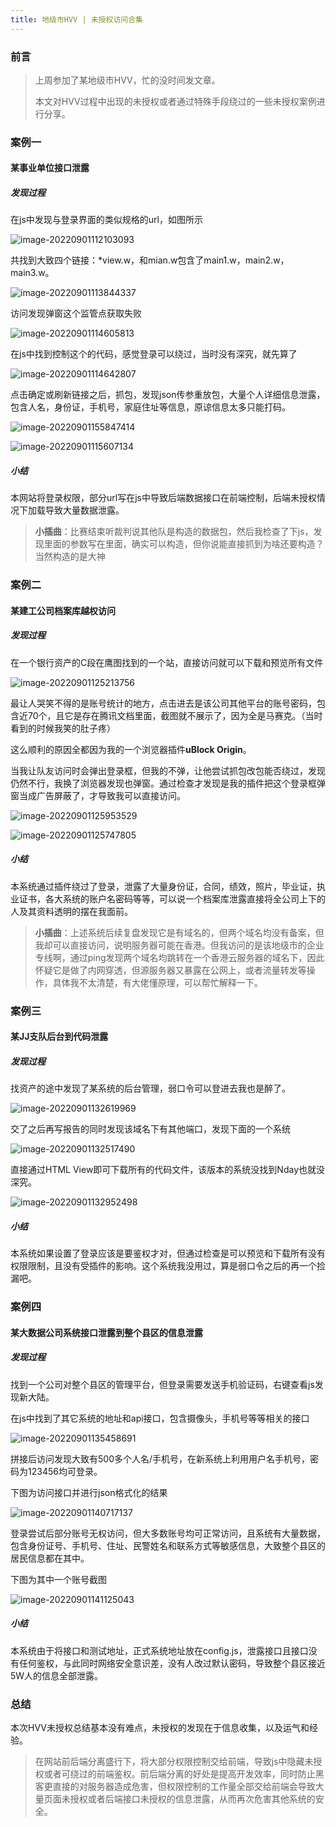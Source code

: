 ```yaml
---
title: 地级市HVV | 未授权访问合集
---
```


### 前言

> 上周参加了某地级市HVV，忙的没时间发文章。
>
> 本文对HVV过程中出现的未授权或者通过特殊手段绕过的一些未授权案例进行分享。

<!--more-->

### 案例一

#### 某事业单位接口泄露

##### 发现过程

在js中发现与登录界面的类似规格的url，如图所示

![image-20220901112103093](https://i0.hdslb.com/bfs/album/3da4c7303492c0601e03a559e4f393c346d64661.png)

共找到大致四个链接：*view.w，和mian.w包含了main1.w，main2.w，main3.w。

![image-20220901113844337](https://i0.hdslb.com/bfs/album/d367ccfb4019e9c703a95646fa370fca185d27c3.png)

访问发现弹窗这个监管点获取失败

![image-20220901114605813](https://i0.hdslb.com/bfs/album/8df63ed7215f04f1c29fa3fd8a09cf15c858bbe2.png)

在js中找到控制这个的代码，感觉登录可以绕过，当时没有深究，就先算了

![image-20220901114642807](https://i0.hdslb.com/bfs/album/3b8328f3b00c9a1ed1811e7a5b9d5a021bf94287.png)

点击确定或刷新链接之后，抓包，发现json传参重放包，大量个人详细信息泄露，包含人名，身份证，手机号，家庭住址等信息，原谅信息太多只能打码。

![image-20220901155847414](https://i0.hdslb.com/bfs/album/d3709df6d037c58a50b6f828c0366975c8305a35.png)

![image-20220901115607134](https://i0.hdslb.com/bfs/album/13bed21abd6220fa367777842e473e39ce2eec5c.png)

##### 小结

本网站将登录权限，部分url写在js中导致后端数据接口在前端控制，后端未授权情况下加载导致大量数据泄露。

> **小插曲**：比赛结束听裁判说其他队是构造的数据包，然后我检查了下js，发现里面的参数写在里面，确实可以构造，但你说能直接抓到为啥还要构造？当然构造的是大神

### 案例二

#### 某建工公司档案库越权访问

##### 发现过程

在一个银行资产的C段在鹰图找到的一个站，直接访问就可以下载和预览所有文件

![image-20220901125213756](https://i0.hdslb.com/bfs/album/4d644eb20cef205d2ecc71e13ddc054cf4f5530a.png)

最让人哭笑不得的是账号统计的地方，点击进去是该公司其他平台的账号密码，包含近70个，且它是存在腾讯文档里面，截图就不展示了，因为全是马赛克。（当时看到的时候我笑的肚子疼）

这么顺利的原因全都因为我的一个浏览器插件**uBlock Origin**。

当我让队友访问时会弹出登录框，但我的不弹，让他尝试抓包改包能否绕过，发现仍然不行，我换了浏览器发现也弹窗。通过检查才发现是我的插件把这个登录框弹窗当成广告屏蔽了，才导致我可以直接访问。

![image-20220901125953529](https://i0.hdslb.com/bfs/album/b91ca1abd7324406e7a5b0a8d74108c6e67fd91f.png)

![image-20220901125747805](https://i0.hdslb.com/bfs/album/894d2ae8836f3b8461d81dfcc50ef05a4216a373.png)

##### 小结

本系统通过插件绕过了登录，泄露了大量身份证，合同，绩效，照片，毕业证，执业证书，各大系统的账户名密码等等，可以说一个档案库泄露直接将全公司上下的人及其资料透明的摆在我面前。

> **小插曲**：上述系统后续复盘发现它是有域名的，但两个域名均没有备案，但我却可以直接访问，说明服务器可能在香港。但我访问的是该地级市的企业专线啊，通过ping发现两个域名均跳转在一个香港云服务器的域名下，因此怀疑它是做了内网穿透，但源服务器又暴露在公网上，或者流量转发等操作，具体我不太清楚，有大佬懂原理，可以帮忙解释一下。

### 案例三

#### 某JJ支队后台到代码泄露

##### 发现过程

找资产的途中发现了某系统的后台管理，弱口令可以登进去我也是醉了。

![image-20220901132619969](https://i0.hdslb.com/bfs/album/d1ce63175f89a4104abb596dee0ccc73a54b73df.png)

交了之后再写报告的同时发现该域名下有其他端口，发现下面的一个系统

![image-20220901132517490](https://i0.hdslb.com/bfs/album/c360a79429dff2342be29f22ed5dce341982ed0f.png)

直接通过HTML View即可下载所有的代码文件，该版本的系统没找到Nday也就没深究。

![image-20220901132952498](https://i0.hdslb.com/bfs/album/ec55a1feed2407b04ed69de4be582ccd7ae7c993.png)

##### 小结

本系统如果设置了登录应该是要鉴权才对，但通过检查是可以预览和下载所有没有权限限制，且没有受插件的影响。这个系统我没用过，算是弱口令之后的再一个捡漏吧。

### 案例四

#### 某大数据公司系统接口泄露到整个县区的信息泄露

##### 发现过程

找到一个公司对整个县区的管理平台，但登录需要发送手机验证码，右键查看js发现新大陆。

在js中找到了其它系统的地址和api接口，包含摄像头，手机号等等相关的接口

![image-20220901135458691](https://i0.hdslb.com/bfs/album/702143f849d97af61a0b0905dc97604d089cce25.png)

拼接后访问发现大致有500多个人名/手机号，在新系统上利用用户名手机号，密码为123456均可登录。

下图为访问接口并进行json格式化的结果

![image-20220901140717137](https://i0.hdslb.com/bfs/album/9b22b546c2f74a31873260ebd5248f29c7197d66.png)

登录尝试后部分账号无权访问，但大多数账号均可正常访问，且系统有大量数据，包含身份证号、手机号、住址、民警姓名和联系方式等敏感信息，大致整个县区的居民信息都在其中。

下图为其中一个账号截图

![image-20220901141125043](https://i0.hdslb.com/bfs/album/b2909b8083fdf96a10c99f2ce83734ac892900b9.png)

##### 小结

本系统由于将接口和测试地址，正式系统地址放在config.js，泄露接口且接口没有任何鉴权，与此同时网络安全意识差，没有人改过默认密码，导致整个县区接近5W人的信息全部泄露。

### 总结

本次HVV未授权总结基本没有难点，未授权的发现在于信息收集，以及运气和经验。

> 在网站前后端分离盛行下，将大部分权限控制交给前端，导致js中隐藏未授权或者可绕过的前端鉴权。前后端分离的好处是提高开发效率，同时防止黑客更直接的对服务器造成危害，但权限控制的工作量全部交给前端会导致大量页面未授权或者后端接口未授权的信息泄露，从而再次危害其他系统的安全。